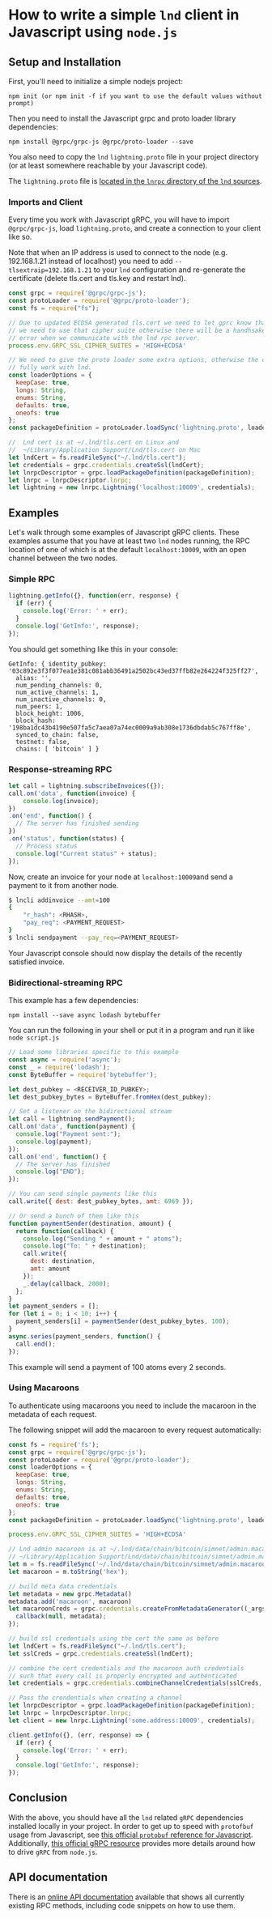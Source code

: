 # How to write a simple `lnd` client in Javascript using `node.js`

## Setup and Installation

First, you'll need to initialize a simple nodejs project:
```
npm init (or npm init -f if you want to use the default values without prompt)
```

Then you need to install the Javascript grpc and proto loader library
dependencies:
```
npm install @grpc/grpc-js @grpc/proto-loader --save
```

You also need to copy the `lnd` `lightning.proto` file in your project directory
(or at least somewhere reachable by your Javascript code).

The `lightning.proto` file is [located in the `lnrpc` directory of the `lnd`
sources](https://github.com/lightningnetwork/lnd/blob/master/lnrpc/lightning.proto).

### Imports and Client

Every time you work with Javascript gRPC, you will have to import `@grpc/grpc-js`, load
`lightning.proto`, and create a connection to your client like so.

Note that when an IP address is used to connect to the node (e.g. 192.168.1.21 instead of localhost) you need to add `--tlsextraip=192.168.1.21` to your `lnd` configuration and re-generate the certificate (delete tls.cert and tls.key and restart lnd).

```js
const grpc = require('@grpc/grpc-js');
const protoLoader = require('@grpc/proto-loader');
const fs = require("fs");

// Due to updated ECDSA generated tls.cert we need to let gprc know that
// we need to use that cipher suite otherwise there will be a handhsake
// error when we communicate with the lnd rpc server.
process.env.GRPC_SSL_CIPHER_SUITES = 'HIGH+ECDSA'

// We need to give the proto loader some extra options, otherwise the code won't
// fully work with lnd.
const loaderOptions = {
  keepCase: true,
  longs: String,
  enums: String,
  defaults: true,
  oneofs: true
};
const packageDefinition = protoLoader.loadSync('lightning.proto', loaderOptions);

//  Lnd cert is at ~/.lnd/tls.cert on Linux and
//  ~/Library/Application Support/Lnd/tls.cert on Mac
let lndCert = fs.readFileSync("~/.lnd/tls.cert");
let credentials = grpc.credentials.createSsl(lndCert);
let lnrpcDescriptor = grpc.loadPackageDefinition(packageDefinition);
let lnrpc = lnrpcDescriptor.lnrpc;
let lightning = new lnrpc.Lightning('localhost:10009', credentials);
```

## Examples

Let's walk through some examples of Javascript gRPC clients. These examples
assume that you have at least two `lnd` nodes running, the RPC location of one
of which is at the default `localhost:10009`, with an open channel between the
two nodes.

### Simple RPC

```js
lightning.getInfo({}, function(err, response) {
  if (err) {
    console.log('Error: ' + err);
  }
  console.log('GetInfo:', response);
});
```

You should get something like this in your console:

```
GetInfo: { identity_pubkey: '03c892e3f3f077ea1e381c081abb36491a2502bc43ed37ffb82e264224f325ff27',
  alias: '',
  num_pending_channels: 0,
  num_active_channels: 1,
  num_inactive_channels: 0,
  num_peers: 1,
  block_height: 1006,
  block_hash: '198ba1dc43b4190e507fa5c7aea07a74ec0009a9ab308e1736dbdab5c767ff8e',
  synced_to_chain: false,
  testnet: false,
  chains: [ 'bitcoin' ] }
```

### Response-streaming RPC

```js
let call = lightning.subscribeInvoices({});
call.on('data', function(invoice) {
    console.log(invoice);
})
.on('end', function() {
  // The server has finished sending
})
.on('status', function(status) {
  // Process status
  console.log("Current status" + status);
});
```

Now, create an invoice for your node at `localhost:10009`and send a payment to
it from another node.
```bash
$ lncli addinvoice --amt=100
{
	"r_hash": <RHASH>,
	"pay_req": <PAYMENT_REQUEST>
}
$ lncli sendpayment --pay_req=<PAYMENT_REQUEST>
```
Your Javascript console should now display the details of the recently satisfied
invoice.

### Bidirectional-streaming RPC

This example has a few dependencies:
```shell
npm install --save async lodash bytebuffer
```

You can run the following in your shell or put it in a program and run it like
`node script.js`

```js
// Load some libraries specific to this example
const async = require('async');
const _ = require('lodash');
const ByteBuffer = require('bytebuffer');

let dest_pubkey = <RECEIVER_ID_PUBKEY>;
let dest_pubkey_bytes = ByteBuffer.fromHex(dest_pubkey);

// Set a listener on the bidirectional stream
let call = lightning.sendPayment();
call.on('data', function(payment) {
  console.log("Payment sent:");
  console.log(payment);
});
call.on('end', function() {
  // The server has finished
  console.log("END");
});

// You can send single payments like this
call.write({ dest: dest_pubkey_bytes, amt: 6969 });

// Or send a bunch of them like this
function paymentSender(destination, amount) {
  return function(callback) {
    console.log("Sending " + amount + " atoms");
    console.log("To: " + destination);
    call.write({
      dest: destination,
      amt: amount
    });
    _.delay(callback, 2000);
  };
}
let payment_senders = [];
for (let i = 0; i < 10; i++) {
  payment_senders[i] = paymentSender(dest_pubkey_bytes, 100);
}
async.series(payment_senders, function() {
  call.end();
});

```
This example will send a payment of 100 atoms every 2 seconds.


### Using Macaroons

To authenticate using macaroons you need to include the macaroon in the metadata
of each request.

The following snippet will add the macaroon to every request automatically:

```js
const fs = require('fs');
const grpc = require('@grpc/grpc-js');
const protoLoader = require('@grpc/proto-loader');
const loaderOptions = {
  keepCase: true,
  longs: String,
  enums: String,
  defaults: true,
  oneofs: true
};
const packageDefinition = protoLoader.loadSync('lightning.proto', loaderOptions);

process.env.GRPC_SSL_CIPHER_SUITES = 'HIGH+ECDSA'

// Lnd admin macaroon is at ~/.lnd/data/chain/bitcoin/simnet/admin.macaroon on Linux and
// ~/Library/Application Support/Lnd/data/chain/bitcoin/simnet/admin.macaroon on Mac
let m = fs.readFileSync('~/.lnd/data/chain/bitcoin/simnet/admin.macaroon');
let macaroon = m.toString('hex');

// build meta data credentials
let metadata = new grpc.Metadata()
metadata.add('macaroon', macaroon)
let macaroonCreds = grpc.credentials.createFromMetadataGenerator((_args, callback) => {
  callback(null, metadata);
});

// build ssl credentials using the cert the same as before
let lndCert = fs.readFileSync("~/.lnd/tls.cert");
let sslCreds = grpc.credentials.createSsl(lndCert);

// combine the cert credentials and the macaroon auth credentials
// such that every call is properly encrypted and authenticated
let credentials = grpc.credentials.combineChannelCredentials(sslCreds, macaroonCreds);

// Pass the crendentials when creating a channel
let lnrpcDescriptor = grpc.loadPackageDefinition(packageDefinition);
let lnrpc = lnrpcDescriptor.lnrpc;
let client = new lnrpc.Lightning('some.address:10009', credentials);

client.getInfo({}, (err, response) => {
  if (err) {
    console.log('Error: ' + err);
  }
  console.log('GetInfo:', response);
});
```

## Conclusion

With the above, you should have all the `lnd` related `gRPC` dependencies
installed locally in your project. In order to get up to speed with `protofbuf`
usage from Javascript, see [this official `protobuf` reference for
Javascript](https://developers.google.com/protocol-buffers/docs/reference/javascript-generated).
Additionally, [this official gRPC
resource](http://www.grpc.io/docs/tutorials/basic/node.html) provides more
details around how to drive `gRPC` from `node.js`.

## API documentation

There is an [online API documentation](https://api.lightning.community?javascript)
available that shows all currently existing RPC methods, including code snippets
on how to use them.

